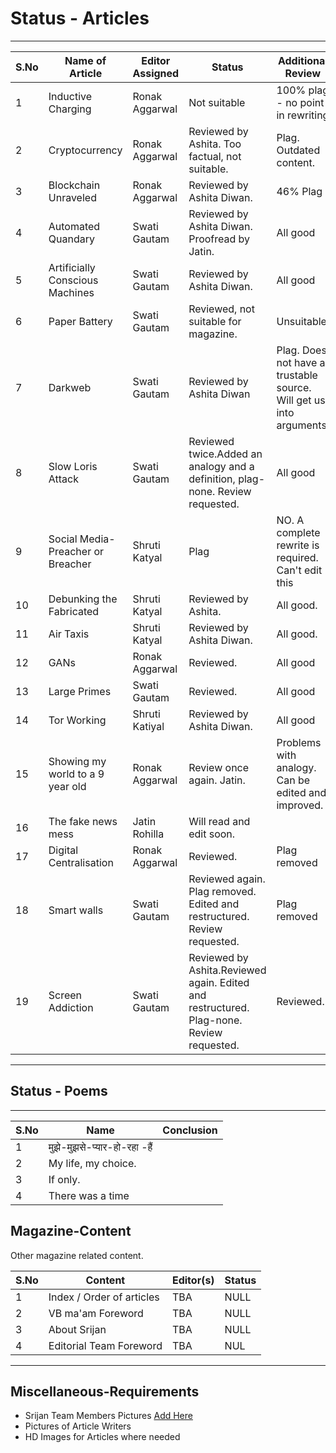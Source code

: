 # Status - Articles

---

| S.No | Name of Article                    | Editor Assigned | Status                                         | Additional Review                                                          | Conclusion                    |
| ---- | ---------------------------------- | --------------- | ---------------------------------------------- | -------------------------------------------------------------------------- | ----------------------------- |
| 1    | Inductive Charging                 | Ronak Aggarwal  | Not suitable                                   | 100% plag - no point in rewriting                                          | NO                            |
| 2    | Cryptocurrency                     | Ronak Aggarwal  | Reviewed by Ashita. Too factual, not suitable. | Plag. Outdated content.                                                    | NO                            |
| 3    | Blockchain Unraveled               | Ronak Aggarwal  | Reviewed by Ashita Diwan.                      | 46% Plag                                                                   | NO                 |
| 4    | Automated Quandary                 | Swati Gautam    | Reviewed by Ashita Diwan. Proofread by Jatin.  | All good                                                                   | YES                           |
| 5    | Artificially Conscious Machines    | Swati Gautam    | Reviewed by Ashita Diwan.                      | All good                                                                   | YES                           |
| 6    | Paper Battery                      | Swati Gautam    | Reviewed, not suitable for magazine.           | Unsuitable                                                                 | NO                            |
| 7    | Darkweb                            | Swati Gautam    | Reviewed by Ashita Diwan                       | Plag. Does not have a trustable source. Will get us into arguments.        | NO                            |
| 8    | Slow Loris Attack                  | Swati Gautam    | Reviewed twice.Added an analogy and a definition, plag- none. Review requested.                                      | All good                               | YES                  |
| 9    | Social Media- Preacher or Breacher | Shruti Katyal   | Plag                                           | NO. A complete rewrite is required. Can't edit this                        | NO                            |
| 10   | Debunking the Fabricated           | Shruti Katyal   | Reviewed by Ashita.                            | All good.                                                      | YES                  |
| 11   | Air Taxis                          | Shruti Katyal   | Reviewed by Ashita Diwan.                      | All good.                     | YES                           |
| 12   | GANs                               | Ronak Aggarwal  | Reviewed.                                      | All good                                                                   | YES  |
| 13   | Large Primes                       | Swati Gautam    | Reviewed.                                      | All good                                                                   | YES                           |
| 14   | Tor Working                        | Shruti Katiyal  | Reviewed by Ashita Diwan.                      | All good                                                          |  YES                  |
| 15   | Showing my world to a 9 year old   | Ronak Aggarwal  | Review once again. Jatin.                      | Problems with analogy. Can be edited and improved.                         | Needs work and edits          |
| 16   | The fake news mess                 | Jatin Rohilla   | Will read and edit soon.                       |                                                                            | review pending                |
| 17   | Digital Centralisation             | Ronak Aggarwal  | Reviewed.                                      | Plag removed | TBD |
| 18   | Smart walls                        | Swati Gautam    | Reviewed again. Plag removed. Edited and restructured. Review requested.                                      | Plag removed      | TBD
| 19   | Screen Addiction                   | Swati Gautam    | Reviewed by Ashita.Reviewed again. Edited and restructured. Plag-none. Review requested.                          | Reviewed.            | Probable Yes.       |

---

## Status - Poems

---

| S.No | Name                   	| Conclusion |
| ---- | -------------------------------| ---------- |
| 1    | मुझे-मुझसे-प्यार-हो-रहा -हैं  |		|	     |
| 2    | My life, my choice.            |            |
| 3    | If only.                       |            |
| 4    | There was a time 		|            |

## Magazine-Content

Other magazine related content.

| S.No | Content                   | Editor(s) | Status |
| ---- | ------------------------- | --------- | ------ |
| 1    | Index / Order of articles | TBA       | NULL   |
| 2    | VB ma'am Foreword         | TBA       | NULL   |
| 3    | About Srijan              | TBA       | NULL   |
| 4    | Editorial Team Foreword   | TBA       | NUL    |

---

## Miscellaneous-Requirements

- Srijan Team Members Pictures [Add Here](http://bit.ly/srijan-team)
- Pictures of Article Writers
- HD Images for Articles where needed
